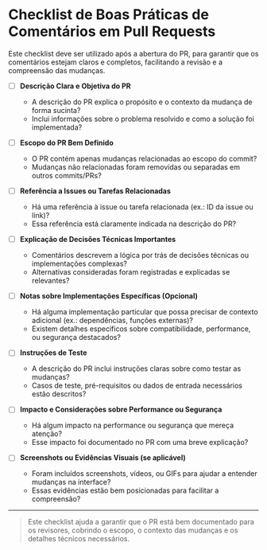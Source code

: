 # Checklist de Boas Práticas de Comentários em Pull Requests

Este checklist deve ser utilizado após a abertura do PR, para garantir que os comentários estejam claros e completos, facilitando a revisão e a compreensão das mudanças.

- [ ] **Descrição Clara e Objetiva do PR**  
   - A descrição do PR explica o propósito e o contexto da mudança de forma sucinta?
   - Inclui informações sobre o problema resolvido e como a solução foi implementada?

- [ ] **Escopo do PR Bem Definido**  
   - O PR contém apenas mudanças relacionadas ao escopo do commit?
   - Mudanças não relacionadas foram removidas ou separadas em outros commits/PRs?

- [ ] **Referência a Issues ou Tarefas Relacionadas**  
   - Há uma referência à issue ou tarefa relacionada (ex.: ID da issue ou link)?
   - Essa referência está claramente indicada na descrição do PR?

- [ ] **Explicação de Decisões Técnicas Importantes**  
   - Comentários descrevem a lógica por trás de decisões técnicas ou implementações complexas?
   - Alternativas consideradas foram registradas e explicadas se relevantes?

- [ ] **Notas sobre Implementações Específicas (Opcional)**  
   - Há alguma implementação particular que possa precisar de contexto adicional (ex.: dependências, funções externas)?
   - Existem detalhes específicos sobre compatibilidade, performance, ou segurança destacados?

- [ ] **Instruções de Teste**  
   - A descrição do PR inclui instruções claras sobre como testar as mudanças?
   - Casos de teste, pré-requisitos ou dados de entrada necessários estão descritos?

- [ ] **Impacto e Considerações sobre Performance ou Segurança**  
   - Há algum impacto na performance ou segurança que mereça atenção?
   - Esse impacto foi documentado no PR com uma breve explicação?

- [ ] **Screenshots ou Evidências Visuais (se aplicável)**  
   - Foram incluídos screenshots, vídeos, ou GIFs para ajudar a entender mudanças na interface?
   - Essas evidências estão bem posicionadas para facilitar a compreensão?

---

> Este checklist ajuda a garantir que o PR está bem documentado para os revisores, cobrindo o escopo, o contexto das mudanças e os detalhes técnicos necessários.
